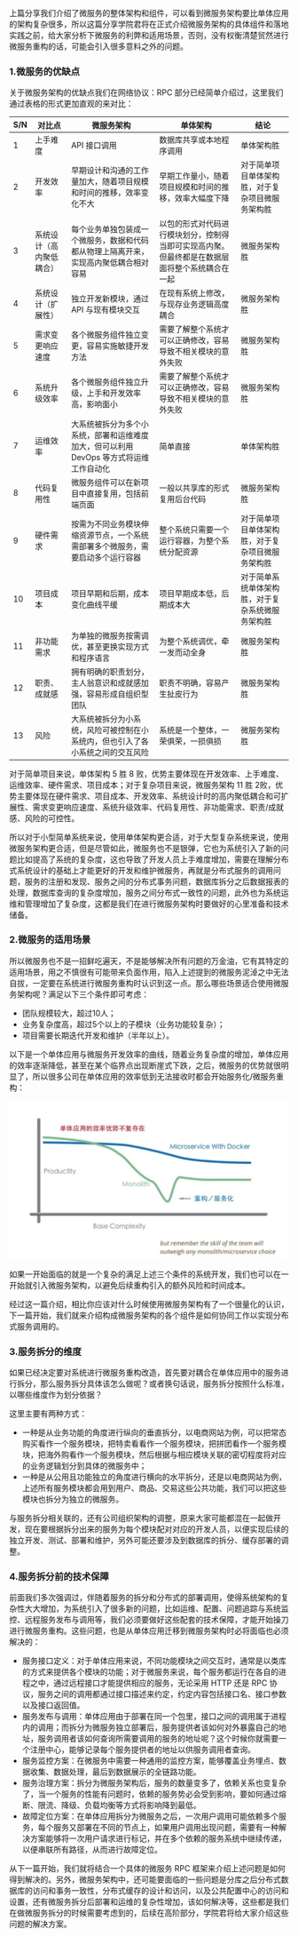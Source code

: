 

上篇分享我们介绍了微服务的整体架构和组件，可以看到微服务架构要比单体应用的架构复杂很多，所以这篇分享学院君将在正式介绍微服务架构的具体组件和落地实践之前，给大家分析下微服务的利弊和适用场景，否则，没有权衡清楚贸然进行微服务重构的话，可能会引入很多意料之外的问题。

### 1.微服务的优缺点

关于微服务架构的优缺点我们在网络协议：RPC 部分已经简单介绍过，这里我们通过表格的形式更加直观的来对比：

| S/N  | 对比点                   | 微服务架构                                                   | 单体架构                                                     | 结论                                             |
| ---- | ------------------------ | ------------------------------------------------------------ | ------------------------------------------------------------ | ------------------------------------------------ |
| 1    | 上手难度                 | API 接口调用                                                 | 数据库共享或本地程序调用                                     | 单体架构胜                                       |
| 2    | 开发效率                 | 早期设计和沟通的工作量加大，随着项目规模和时间的推移，效率变化不大 | 早期工作量小，随着项目规模和时间的推移，效率大幅度下降       | 对于简单项目单体架构胜，对于复杂项目微服务架构胜 |
| 3    | 系统设计（高内聚低耦合） | 每个业务单独包装成一个微服务，数据和代码都从物理上隔离开来，实现高内聚低耦合相对容易 | 以包的形式对代码进行模块划分，控制得当即可实现高内聚。但最终都是在数据层面将整个系统耦合在一起 | 微服务架构胜                                     |
| 4    | 系统设计（扩展性）       | 独立开发新模块，通过 API 与现有模块交互                      | 在现有系统上修改，与现存业务逻辑高度耦合                     | 微服务架构胜                                     |
| 5    | 需求变更响应速度         | 各个微服务组件独立变更，容易实施敏捷开发方法                 | 需要了解整个系统才可以正确修改，容易导致不相关模块的意外失败 | 微服务架构胜                                     |
| 6    | 系统升级效率             | 各个微服务组件独立升级，上手和开发效率高，影响面小           | 需要了解整个系统才可以正确修改，容易导致不相关模块的意外失败 | 微服务架构胜                                     |
| 7    | 运维效率                 | 大系统被拆分为多个小系统，部署和运维难度加大，但可以利用 DevOps 等方式将运维工作自动化 | 简单直接                                                     | 单体架构胜                                       |
| 8    | 代码复用性               | 微服务组件可以在新项目中直接复用，包括前端页面               | 一般以共享库的形式复用后台代码                               | 微服务架构胜                                     |
| 9    | 硬件需求                 | 按需为不同业务模块伸缩资源节点，一个系统需部署多个微服务，需要启动多个运行容器 | 整个系统只需要一个运行容器，为整个系统分配资源               | 对于简单项目单体架构胜，对于复杂项目微服务架构胜 |
| 10   | 项目成本                 | 项目早期和后期，成本变化曲线平缓                             | 项目早期成本低，后期成本大                                   | 对于简单系统单体架构胜，对于复杂系统微服务架构胜 |
| 11   | 非功能需求               | 为单独的微服务按需调优，甚至更换实现方式和程序语言           | 为整个系统调优，牵一发而动全身                               | 微服务架构胜                                     |
| 12   | 职责、成就感             | 拥有明确的职责划分，主人翁意识和成就感加强，容易形成自组织型团队 | 职责不明确，容易产生扯皮行为                                 | 微服务架构胜                                     |
| 13   | 风险                     | 大系统被拆分为小系统，风险可被控制在小系统内，但也引入了各小系统之间的交互风险 | 系统是一个整体，一荣俱荣，一损俱损                           | 微服务架构胜                                     |

对于简单项目来说，单体架构 5 胜 8 败，优势主要体现在开发效率、上手难度、运维效率、硬件需求、项目成本；对于复杂项目来说，微服务架构 11 胜 2败，优势主要体现在硬件需求、项目成本、开发效率、系统设计时的高内聚低耦合和可扩展性、需求变更响应速度、系统升级效率、代码复用性、非功能需求、职责/成就感、风险的可控性。

所以对于小型简单系统来说，使用单体架构更合适，对于大型复杂系统来说，使用微服务架构更合适，但是尽管如此，微服务也不是银弹，它也为系统引入了新的问题比如提高了系统的复杂度，这也导致了开发人员上手难度增加，需要在理解分布式系统设计的基础上才能更好的开发和维护微服务，再就是分布式服务的调用问题，服务的注册和发现、服务之间的分布式事务问题，数据库拆分之后数据报表的处理，数据库查询的复杂度增加，服务之间分布式一致性的问题，此外也为系统运维和管理增加了复杂度，这都是我们在进行微服务架构时要做好的心里准备和技术储备。



### 2.微服务的适用场景

所以微服务也不是一招鲜吃遍天，不是能够解决所有问题的万金油，它有其特定的适用场景，用之不慎很有可能带来负面作用，陷入上述提到的微服务泥淖之中无法自拔，一定要在系统进行微服务重构时认识到这一点。那么哪些场景适合使用微服务架构呢？满足以下三个条件即可考虑：

- 团队规模较大，超过10人；
- 业务复杂度高，超过5个以上的子模块（业务功能较复杂）；
- 项目需要长期迭代开发和维护（半年以上）。

以下是一个单体应用与微服务开发效率的曲线，随着业务复杂度的增加，单体应用的效率逐渐降低，甚至在某个临界点出现断崖式下跌，之后，微服务的优势就很明显了，所以很多公司在单体应用的效率低到无法接收时都会开始服务化/微服务重构：



![image-20220520094028639](../img/image-20220520094028639.png)

如果一开始面临的就是一个复杂的满足上述三个条件的系统开发，我们也可以在一开始就引入微服务架构，以避免后续重构引入的额外风险和时间成本。

经过这一篇介绍，相比你应该对什么时候使用微服务架构有了一个很量化的认识，下一篇开始，我们就来介绍构成微服务架构的各个组件是如何协同工作以实现分布式服务调用的。



### 3.服务拆分的维度

如果已经决定要对系统进行微服务重构改造，首先要对耦合在单体应用中的服务进行拆分，那么服务拆分具体该怎么做呢？或者换句话说，服务拆分按照什么标准，以哪些维度作为划分依据？

这里主要有两种方式：

- 一种是从业务功能的角度进行纵向的垂直拆分，以电商网站为例，可以把常态购买看作一个服务模块，把特卖看看作一个服务模块，把拼团看作一个服务模块，把海外购看作一个服务模块，然后根据与相应模块关联的密切程度将对应的业务逻辑划分到具体的微服务中；
- 一种是从公用且功能独立的角度进行横向的水平拆分，还是以电商网站为例，上述所有服务模块都会用到用户、商品、交易这些公共功能，我们可以把这些模块也拆分为独立的微服务。

与服务拆分相关联的，还有公司组织架构的调整，原来大家可能都混在一起做开发，现在要根据拆分出来的服务为每个模块配对对应的开发人员，以便实现后续的独立开发、测试、部署和维护，另外可能还要涉及到数据库的拆分、缓存部署的调整。

### 4.服务拆分前的技术保障

前面我们多次强调过，伴随着服务的拆分和分布式的部署调用，使得系统架构的复杂性大大增加，为系统引入了很多新的问题，比如运维、配置、问题追踪与系统监控、远程服务发布与调用等，我们必须要做好这些配套的技术保障，才能开始操刀进行微服务重构。这些问题，也是从单体应用迁移到微服务架构时必将面临也必须解决的：

- 服务接口定义：对于单体应用来说，不同功能模块之间交互时，通常是以类库的方式来提供各个模块的功能；对于微服务来说，每个服务都运行在各自的进程之中，通过远程接口才能提供相应的服务，无论采用 HTTP 还是 RPC 协议，服务之间的调用都通过接口描述来约定，约定内容包括接口名、接口参数以及接口返回值。
- 服务发布与调用：单体应用由于部署在同一个包里，接口之间的调用属于进程内的调用；而拆分为微服务独立部署后，服务提供者该如何对外暴露自己的地址，服务调用者该如何查询所需要调用的服务的地址呢？这个时候你就需要一个注册中心，能够记录每个服务提供者的地址以供服务调用者查询。
- 服务监控方案：在微服务中需要一种通用的监控方案，能够覆盖业务埋点、数据收集、数据处理，最后到数据展示的全链路功能。
- 服务治理方案：拆分为微服务架构后，服务的数量变多了，依赖关系也变复杂了，当一个服务的性能有问题时，依赖的服务势必会受到影响，要如何通过熔断、限流、降级、负载均衡等方式将影响降到最低。
- 故障定位方案：在单体应用拆分为微服务之后，一次用户调用可能依赖多个服务，每个服务又部署在不同的节点上，如果用户调用出现问题，需要有一种解决方案能够将一次用户请求进行标记，并在多个依赖的服务系统中继续传递，以便串联所有路径，从而进行故障定位。

从下一篇开始，我们就将结合一个具体的微服务 RPC 框架来介绍上述问题是如何得到解决的。另外，微服务架构中，还可能要面临的一些问题是分库之后分布式数据库的访问和事务一致性，分布式缓存的设计和访问，以及公共配置中心的访问和设置，还有微服务拆分后部署和运维的复杂性增加，该如何解决等，这些都是我们在做微服务拆分的时候需要考虑到的，后续在高阶部分，学院君将给大家介绍这些问题的解决方案。